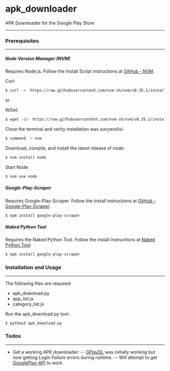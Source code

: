 # apk_downloader
APK Downloader for the Google Play Store

---

### Prerequisites

---

##### Node Version Manager (NVM)

Requires Node.js.  Follow the Install Script instructions at [GitHub - NVM](https://github.com/nvm-sh/nvm#installation-and-update).

Curl:  
```sh
$ curl -o- https://raw.githubusercontent.com/nvm-sh/nvm/v0.35.1/install.sh | bash
```

or

WGet:
```sh
$ wget -qO- https://raw.githubusercontent.com/nvm-sh/nvm/v0.35.1/install.sh | bash
```

Close the terminal and verity installation was successful:

```sh
$ command -v nvm
```

Download, compile, and install the latest release of node:

```sh
$ nvm install node
```

Start Node:
```sh
$ nvm use node
```

##### Google-Play-Scraper

Requires Google-Play-Scraper.  Follow the install instructions at [GitHub - Google-Play-Scraper](https://github.com/facundoolano/google-play-scraper):
```sh
$ npm install google-play-scraper
```

##### Naked Python Tool

Requires the Naked Python Tool.  Follow the install instructions at [Naked Python Tool](https://github.com/facundoolano/google-play-scraper):
```sh
$ npm install google-play-scraper
```

### Installation and Usage

---

The following files are required:
- apk_download.py
- app_list.js
- category_list.js
 
Run the apk_download.py tool:
```sh
$ python3 apk_download.py
```

### Todos

---

- Get a working APK downloader:
-- [GPlayDL](https://github.com/rehmatworks/gplaydl) was initially working but now getting _Login Failure_ errors during runtime.
-- Will attempt to get [GooglePlay-API](https://github.com/NoMore201/googleplay-api) to work.


